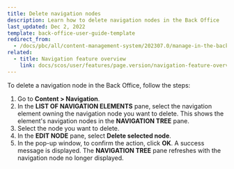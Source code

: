 ```yaml
---
title: Delete navigation nodes
description: Learn how to delete navigation nodes in the Back Office
last_updated: Dec 2, 2022
template: back-office-user-guide-template
redirect_from:
  - /docs/pbc/all/content-management-system/202307.0/manage-in-the-back-office/navigation/delete-navigation-nodes.html
related:
  - title: Navigation feature overview
    link: docs/scos/user/features/page.version/navigation-feature-overview.html
---
```


To delete a navigation node in the Back Office, follow the steps:

1. Go to **Content&nbsp;<span aria-label="and then">></span> Navigation**.
2. In the **LIST OF NAVIGATION ELEMENTS** pane, select the navigation element owning the navigation node you want to delete.
    This shows the element's navigation nodes in the **NAVIGATION TREE** pane.
3. Select the node you want to delete.
4. In the **EDIT NODE** pane, select **Delete selected node**.
5. In the pop-up window, to confirm the action, click **OK**.
  A success message is displayed. The **NAVIGATION TREE** pane refreshes with the navigation node no longer displayed.
